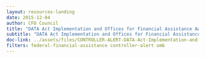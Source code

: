 ```yaml
---
layout: resources-landing
date: 2015-12-04
author: CFO Council
title: "DATA Act Implementation and Offices for Financial Assistance Awards"
subtitle: "DATA Act Implementation and Offices for Financial Assistance Awards"
doc-link: ../assets/files/CONTROLLER-ALERT-DATA-Act-Implementation-and-Offices-for-Financial-Assistance.pdf
filters: federal-financial-assistance controller-alert omb
---
```

